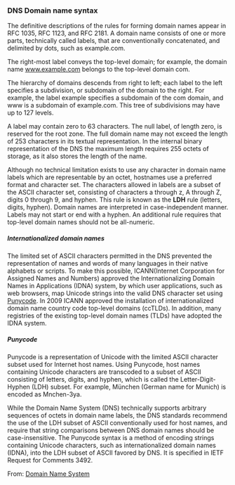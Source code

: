 ### DNS Domain name syntax

The definitive descriptions of the rules for forming domain names appear in RFC 1035, RFC 1123, and RFC 2181. A domain name consists of one or more parts, technically called labels, that are conventionally concatenated, and delimited by dots, such as example.com.

The right-most label conveys the top-level domain; for example, the domain name www.example.com belongs to the top-level domain com.

The hierarchy of domains descends from right to left; each label to the left specifies a subdivision, or subdomain of the domain to the right. For example, the label example specifies a subdomain of the com domain, and www is a subdomain of example.com. This tree of subdivisions may have up to 127 levels.

A label may contain zero to 63 characters. The null label, of length zero, is reserved for the root zone. The full domain name may not exceed the length of 253 characters in its textual representation. In the internal binary representation of the DNS the maximum length requires 255 octets of storage, as it also stores the length of the name.

Although no technical limitation exists to use any character in domain name labels which are representable by an octet, hostnames use a preferred format and character set. The characters allowed in labels are a subset of the ASCII character set, consisting of characters a through z, A through Z, digits 0 through 9, and hyphen. This rule is known as the **LDH** rule (letters, digits, hyphen). Domain names are interpreted in case-independent manner. Labels may not start or end with a hyphen. An additional rule requires that top-level domain names should not be all-numeric.

##### Internationalized domain names

The limited set of ASCII characters permitted in the DNS prevented the representation of names and words of many languages in their native alphabets or scripts. To make this possible, ICANN(Internet Corporation for Assigned Names and Numbers) approved the Internationalizing Domain Names in Applications (IDNA) system, by which user applications, such as web browsers, map Unicode strings into the valid DNS character set using [Punycode](https://en.wikipedia.org/wiki/Punycode). In 2009 ICANN approved the installation of internationalized domain name country code top-level domains (ccTLDs). In addition, many registries of the existing top-level domain names (TLDs) have adopted the IDNA system.

##### Punycode

Punycode is a representation of Unicode with the limited ASCII character subset used for Internet host names. Using Punycode, host names containing Unicode characters are transcoded to a subset of ASCII consisting of letters, digits, and hyphen, which is called the Letter-Digit-Hyphen (LDH) subset. For example, München (German name for Munich) is encoded as Mnchen-3ya.

While the Domain Name System (DNS) technically supports arbitrary sequences of octets in domain name labels, the DNS standards recommend the use of the LDH subset of ASCII conventionally used for host names, and require that string comparisons between DNS domain names should be case-insensitive. The Punycode syntax is a method of encoding strings containing Unicode characters, such as internationalized domain names (IDNA), into the LDH subset of ASCII favored by DNS. It is specified in IETF Request for Comments 3492.

From: [Domain Name System](https://en.wikipedia.org/wiki/Domain_Name_System)

